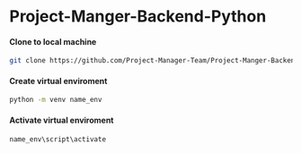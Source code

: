 # Project-Manger-Backend-Python

#### Clone to local machine
```bash
git clone https://github.com/Project-Manager-Team/Project-Manger-Backend-Python.git
```

#### Create virtual enviroment
```bash
python -m venv name_env
```

#### Activate virtual enviroment
```bash
name_env\script\activate
```
